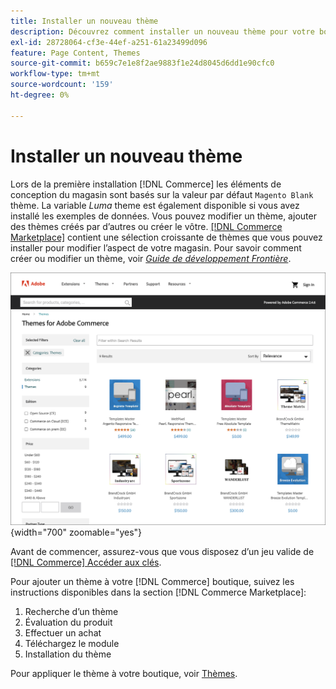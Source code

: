 ```yaml
---
title: Installer un nouveau thème
description: Découvrez comment installer un nouveau thème pour votre boutique Adobe Commerce ou Magento Open Source.
exl-id: 28728064-cf3e-44ef-a251-61a23499d096
feature: Page Content, Themes
source-git-commit: b659c7e1e8f2ae9883f1e24d8045d6dd1e90cfc0
workflow-type: tm+mt
source-wordcount: '159'
ht-degree: 0%

---
```


# Installer un nouveau thème

Lors de la première installation [!DNL Commerce] les éléments de conception du magasin sont basés sur la valeur par défaut `Magento Blank` thème. La variable _Luma_ theme est également disponible si vous avez installé les exemples de données. Vous pouvez modifier un thème, ajouter des thèmes créés par d’autres ou créer le vôtre. [[!DNL Commerce Marketplace]](../getting-started/commerce-marketplace.md) contient une sélection croissante de thèmes que vous pouvez installer pour modifier l’aspect de votre magasin. Pour savoir comment créer ou modifier un thème, voir [_Guide de développement Frontière_](https://developer.adobe.com/commerce/frontend-core/guide/).

![[!DNL Commerce Marketplace]](./assets/marketplace-themes.png){width="700" zoomable="yes"}

Avant de commencer, assurez-vous que vous disposez d’un jeu valide de [[!DNL Commerce] Accéder aux clés](https://experienceleague.adobe.com/docs/commerce-operations/installation-guide/prerequisites/authentication-keys.html).

Pour ajouter un thème à votre [!DNL Commerce] boutique, suivez les instructions disponibles dans la section [!DNL Commerce Marketplace]:

1. Recherche d’un thème
1. Évaluation du produit
1. Effectuer un achat
1. Téléchargez le module
1. Installation du thème

Pour appliquer le thème à votre boutique, voir [Thèmes](themes.md).
